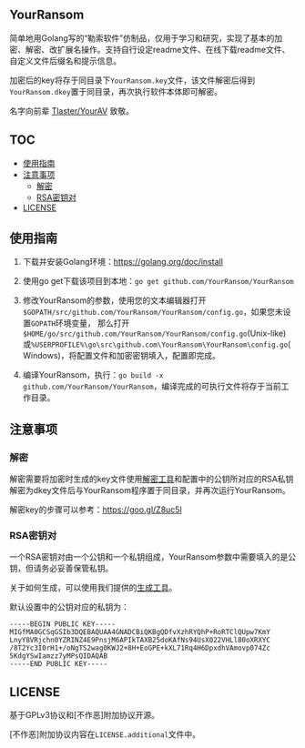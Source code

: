 YourRansom
---

简单地用Golang写的“勒索软件”仿制品，仅用于学习和研究，实现了基本的加密、解密、改扩展名操作。支持自行设定readme文件、在线下载readme文件、自定义文件后缀名和提示信息。

加密后的key将存于同目录下`YourRansom.key`文件，该文件解密后得到`YourRansom.dkey`置于同目录，再次执行软件本体即可解密。

名字向前辈 [Tlaster/YourAV](https://github.com/Tlaster/YourAV) 致敬。

## TOC

- [使用指南](#使用指南)
- [注意事项](#注意事项)
  - [解密](#解密)
  - [RSA密钥对](#RSA密钥对)
- [LICENSE](#LICENSE)


## 使用指南

1. 下载并安装Golang环境：<https://golang.org/doc/install>

2. 使用go get下载该项目到本地：`go get github.com/YourRansom/YourRansom`

3. 修改YourRansom的参数，使用您的文本编辑器打开`$GOPATH/src/github.com/YourRansom/YourRansom/config.go`，如果您未设置`GOPATH`环境变量，
那么打开`$HOME/go/src/github.com/YourRansom/YourRansom/config.go`(Unix-like)或`%USERPROFILE%\go\src\github.com\YourRansom\YourRansom\config.go`(Windows)，将配置文件和加密密钥填入，配置即完成。

4. 编译YourRansom，执行：`go build -x github.com/YourRansom/YourRansom`，编译完成的可执行文件将存于当前工作目录。


## 注意事项

### 解密

解密需要将加密时生成的key文件使用[解密工具](https://goo.gl/J2HSk0)和配置中的公钥所对应的RSA私钥解密为dkey文件后与YourRansom程序置于同目录，并再次运行YourRansom。

解密key的步骤可以参考：<https://goo.gl/Z8uc5l>

### RSA密钥对

一个RSA密钥对由一个公钥和一个私钥组成，YourRansom参数中需要填入的是公钥，但请务必妥善保管私钥。

关于如何生成，可以使用我们提供的[生成工具](https://github.com/YourRansom/genKeypair)。

默认设置中的公钥对应的私钥为：
```
-----BEGIN PUBLIC KEY-----
MIGfMA0GCSqGSIb3DQEBAQUAA4GNADCBiQKBgQDfvXzhRYQhP+RoRTClQUpw7KmY
LnyY8VRjchn0YZRINZ4E9PnsjM6APIkTAXB25doKAfNs94UsX022VHLl80oXRXYC
/8T2Yc3I0rH1+/oNgTS2wag0KWJ2+8H+EoGPE+kXL71Rq4H6DpxdhVAmovp074Zc
5KdgYSwIamzz7yMPsQIDAQAB
-----END PUBLIC KEY-----
```


## LICENSE

基于GPLv3协议和[不作恶]附加协议开源。

[不作恶]附加协议内容在`LICENSE.additional`文件中。

